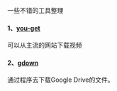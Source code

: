 一些不错的工具整理

#### 1、[you-get](https://github.com/soimort/you-get)

可以从主流的网站下载视频

#### 2、[gdown](https://github.com/wkentaro/gdown)

通过程序去下载Google Drive的文件。

